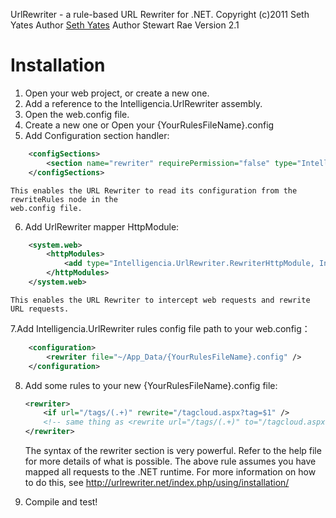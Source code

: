 UrlRewriter - a rule-based URL Rewriter for .NET.
Copyright (c)2011 Seth Yates
Author [Seth Yates](https://github.com/sethyates/urlrewriter)
Author Stewart Rae
Version 2.1

Installation
============
1. Open your web project, or create a new one.
2. Add a reference to the Intelligencia.UrlRewriter assembly.
3. Open the web.config file.
4. Create a new one or Open your {YourRulesFileName}.config
5. Add Configuration section handler:

```XML
	<configSections>
		<section name="rewriter" requirePermission="false" type="Intelligencia.UrlRewriter.Configuration.RewriterConfigurationSectionHandler, Intelligencia.UrlRewriter" />
	</configSections>
```
  	
	This enables the URL Rewriter to read its configuration from the rewriteRules node in the
	web.config file.

6. Add UrlRewriter mapper HttpModule:

```XML
	<system.web>
		<httpModules>
			<add type="Intelligencia.UrlRewriter.RewriterHttpModule, Intelligencia.UrlRewriter" name="UrlRewriter" />
		</httpModules>
	</system.web>
```
  	
	This enables the URL Rewriter to intercept web requests and rewrite URL requests.
	
7.Add Intelligencia.UrlRewriter rules config file path to your web.config：

```XML
	<configuration>
		<rewriter file="~/App_Data/{YourRulesFileName}.config" />
	</configuration>
```
  	
8. Add some rules to your new {YourRulesFileName}.config file:

  	```XML
	<rewriter>
		<if url="/tags/(.+)" rewrite="/tagcloud.aspx?tag=$1" />
		<!-- same thing as <rewrite url="/tags/(.+)" to="/tagcloud.aspx?tag=$1" processing="stop" /> -->
	</rewriter>
  	```
  	
	The syntax of the rewriter section is very powerful.  Refer to the help file for more details
	of what is possible.  The above rule assumes you have mapped all requests to the .NET runtime.
	For more information on how to do this, see http://urlrewriter.net/index.php/using/installation/

9. Compile and test!
